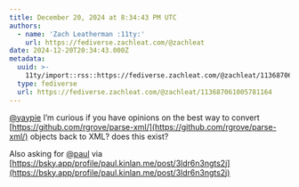 ```yaml
---
title: December 20, 2024 at 8:34:43 PM UTC
authors:
  - name: 'Zach Leatherman :11ty:'
    url: https://fediverse.zachleat.com/@zachleat
date: 2024-12-20T20:34:43.000Z
metadata:
  uuid: >-
    11ty/import::rss::https://fediverse.zachleat.com/@zachleat/113687061005781164
  type: fediverse
  url: https://fediverse.zachleat.com/@zachleat/113687061005781164
---
```

[@yaypie](https://pie.gd/@yaypie) I’m curious if you have opinions on the best way to convert [https://github.com/rgrove/parse-xml/](https://github.com/rgrove/parse-xml/) objects back to XML? does this exist?

Also asking for [@paul](https://status.kinlan.me/@paul) via [https://bsky.app/profile/paul.kinlan.me/post/3ldr6n3ngts2j](https://bsky.app/profile/paul.kinlan.me/post/3ldr6n3ngts2j)